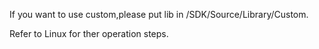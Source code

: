 If you want to use custom,please put lib in /SDK/Source/Library/Custom.

Refer to Linux for ther operation steps.

